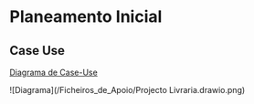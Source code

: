 # Planeamento Inicial

## Case Use
[Diagrama de Case-Use](https://app.diagrams.net/?src=about#G1jZsvF--a0koeIQHv51fgQeugpGPUzqpi)

![Diagrama](/Ficheiros_de_Apoio/Projecto Livraria.drawio.png)
